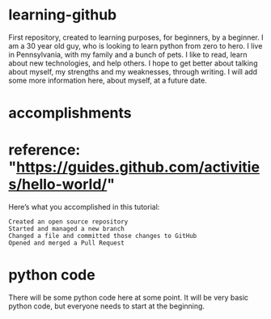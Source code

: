 # learning-github
First repository, created to learning purposes, for beginners, by a beginner.
I am a 30 year old guy, who is looking to learn python from zero to hero.
I live in Pennsylvania, with my family and a bunch of pets.
I like to read, learn about new technologies, and help others.
I hope to get better about talking about myself, my strengths and my weaknesses, through writing.
I will add some more information here, about myself, at a future date.

# accomplishments
# reference: "https://guides.github.com/activities/hello-world/"
Here’s what you accomplished in this tutorial:

    Created an open source repository
    Started and managed a new branch
    Changed a file and committed those changes to GitHub
    Opened and merged a Pull Request
    
# python code
There will be some python code here at some point.
It will be very basic python code, but everyone needs to start at the beginning.
